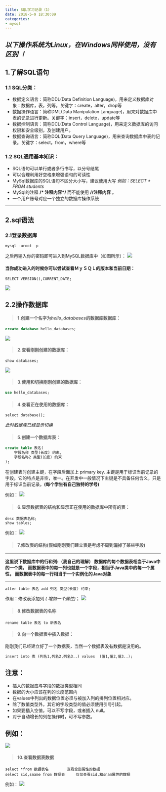```yaml
---
title: SQL学习记录（1）
date: 2018-5-9 18:30:09
categories:
- mysql
---
```

*以下操作系统为Linux，在Windows同样使用，没有区别 ！*
---
## 1.了解SQL语句
### 1.1 SQL分类：
* 数据定义语言：简称DDL(Data Definition Language)，用来定义数据库对象：数据库，表，列等。关键字：create，alter，drop等 
* 数据操作语言：简称DML(Data Manipulation Language)，用来对数据库中表的记录进行更新。关键字：insert，delete，update等
* 数据控制语言：简称DCL(Data Control Language)，用来定义数据库的访问权限和安全级别，及创建用户。
* 数据查询语言：简称DQL(Data Query Language)，用来查询数据库中表的记录。关键字：select，from，where等

### 1.2 SQL通用基本知识：
* SQL语句可以单行或者多行书写，以分号结尾
* 可以合理利用好空格来增强语句的可读性
* MySql数据库的SQL语句不区分大小写，建议使用大写 *例如：SELECT * FROM students*
* MySql的注释 __/* 注释内容*/__ 而不能使用 __//注释内容__ 。
* 一个用户账号对应一个独立的数据库操作系统
-----------------------------------------------
## 2.sql语法
### 2.1登录数据库
```sql
mysql -uroot -p
```
之后再输入你的密码即可进入到MySQL数据库中（如图所示）：
![](http://p8i28834i.bkt.clouddn.com/%E7%99%BB%E5%BD%95%E5%9B%BE%E7%89%87.png)

#### 当你成功进入的时候你可以尝试查看ＭｙＳＱＬ的版本和当前日期：
```
SELECT VERSION(),CURRENT_DATE;
```
![](http://p8i28834i.bkt.clouddn.com/%E6%98%BE%E7%A4%BA%E7%89%88%E6%9C%AC.png)
## 2.2操作数据库
>#### 1.创建一个名字为*hello_databases*的数据库数据库：
```sql
create database hello_databases;
```
![](http://p8i28834i.bkt.clouddn.com/1.png)
>#### 2.查看刚刚创建的数据库：
```sql
show databases;
```
![](http://p8i28834i.bkt.clouddn.com/2.png)
>#### 3.使用和切换刚刚创建的数据库：
```sql
use hello_databases;
```
>#### 4.查看正在使用的数据库：
```
select database();
```
*此时数据库已经显示切换*
>#### 5.创建一个数据库表：
```sql
create table 表名(
    字段名称 类型(长度) 约束,
    字段名称2 类型(长度) 约束
);
```
在创建表时创建主键，在字段后面加上  primary key.
主键是用于标识当前记录的字段。它的特点是非空，唯一。在开发中一般情况下主键是不具备任何含义，只是用于标识当前记录。__(每个学生有自己独特的学号)__

例如：
![](http://p8i28834i.bkt.clouddn.com/%E5%88%9B%E5%BB%BA%E6%95%B0%E6%8D%AE%E5%BA%93.png)

>#### 6.显示数据表的结构和显示正在使用的数据库中所有的表：
```
desc 数据表名称;
show tables;
```
例如：
![](http://p8i28834i.bkt.clouddn.com/desc%E5%92%8Cselecttables.png)
>#### 7.修改表的结构(假如刚刚我们建立表是考虑不周到漏掉了某些字段)
---
__这里说下数据库中的行和列:（我自己的理解）
数据库的每个数据表相当于Java中的一个类，
而数据表中的每一列也就是一个字段，相当于Java类中的每一个属性，
而数据表中的每一行相当于一个实例化的Java对象__

---
```
alter table 表名 add 列名 类型(长度) 约束;	
```
作用：修改表添加列 *( 增加一个属性)*；
![](http://p8i28834i.bkt.clouddn.com/alter%E5%A2%9E%E5%8A%A0%E5%B1%9E%E6%80%A7.png)

>#### 8.修改数据表的名称
```
rename table 表名 to 新表名
```
>#### 9.向一个数据表中插入数据：
刚刚我们已经建立好了一个数据表，当然一个数据表没有数据是没用的。
```
insert into 表 (列名1,列名2,列名3..) values  (值1,值2,值3..); 
```
注意：
---
+ 插入的数据应与字段的数据类型相同
+ 数据的大小应该在列的长度范围内
+ 在values中列出的数据位置必须与被加入列的排列位置相对应。
+ 除了数值类型外，其它的字段类型的值必须使用引号引起。
+ 如果要插入空值，可以不写字段，或者插入 null。		
+ 对于自动增长的列在操作时，可不写参数。

例如：
---
![](http://p8i28834i.bkt.clouddn.com/%E6%8F%92%E5%85%A5%E6%95%B0%E6%8D%AE.png)
>#### 10.查看数据表数据
```
select *from 数据表名　　　　　查看全部属性的数据
select sid,sname from 数据表　　　仅仅查看sid,和snam属性的数据
```
例如：
![](http://p8i28834i.bkt.clouddn.com/%E6%9F%A5%E7%9C%8B%E6%95%B0%E6%8D%AE%E5%BA%93.png)

